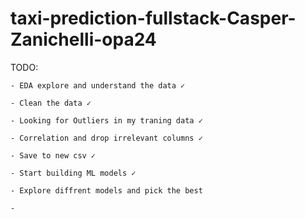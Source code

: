 # taxi-prediction-fullstack-Casper-Zanichelli-opa24

TODO:
    
    - EDA explore and understand the data ✓
    
    - Clean the data ✓

    - Looking for Outliers in my traning data ✓

    - Correlation and drop irrelevant columns ✓

    - Save to new csv ✓

    - Start building ML models ✓

    - Explore diffrent models and pick the best

    -